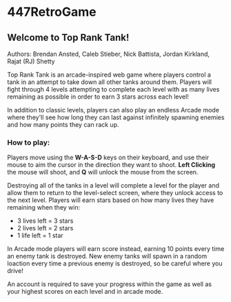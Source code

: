 # 447RetroGame
## Welcome to Top Rank Tank!
Authors: Brendan Ansted, Caleb Stieber, Nick Battista, Jordan Kirkland, Rajat (RJ) Shetty

Top Rank Tank is an arcade-inspired web game where players control a tank in an attempt to take down all other tanks around them. Players will fight through 4 levels attempting to complete each level with as many lives remaining as possible in order to earn 3 stars across each level!

In addition to classic levels, players can also play an endless Arcade mode where they'll see how long they can last against infinitely spawning enemies and how many points they can rack up.

### How to play:
Players move using the **W-A-S-D** keys on their keyboard, and use their mouse to aim the cursor in the direction they want to shoot. **Left Clicking** the mouse will shoot, and **Q** will unlock the mouse from the screen.

Destroying all of the tanks in a level will complete a level for the player and allow them to return to the level-select screen, where they unlock access to the next level. Players will earn stars based on how many lives they have remaining when they win:
- 3 lives left = 3 stars
- 2 lives left = 2 stars
- 1 life left = 1 star

In Arcade mode players will earn score instead, earning 10 points every time an enemy tank is destroyed. New enemy tanks will spawn in a random loaction every time a previous enemy is destroyed, so be careful where you drive!

An account is required to save your progress within the game as well as your highest scores on each level and in arcade mode.
